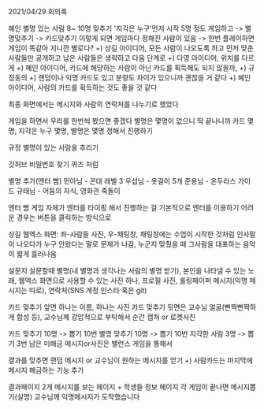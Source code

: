 2021/04/29 회의록

혜인
별명 있는 사람 8~ 10명 맞추기
'지각은 누구'먼저 시작 5명 정도 게임하고
-> 별명맞추기
-> 카드맞추기
이렇게 되면 게임마다 정해진 사람이 있음 -> 한번 플레이하면 게임이 똑같아 지니깐 별로다?
+) 상길 아이디어, 모든 사람이 나오도록 하고 먼저 맞춘 사람들만 공개하고 남은 사람들은 생략하고 다음 단계로
+) 다영 아이디어, 위치를 다르게
+) 혜인 아이디어, 카드에 해당하는 사람이 아닌 카드를 획득해도 되지 않을까, +) 규정동의
+) 랜덤이나 익명 카드도 있고 분량도 차이가 있으니까 괜찮을 거 같다
+) 혜인 아이디어, 사람의 카드를 획득하는 것도 좋을 것 같다

최종 화면에서는 메시지와 사람의 연락처를 나누기로 했었다

게임을 하면서 우리를 한번씩 봤으면 좋겠다
별명은 몇명이 없으니 딱 끝나니까 카드 몇명, 지각은 누구 몇명, 별명은 몇명 정해서 진행하기

규정
별명이 있는 사람을 추리기

깃허브 비밀번호 찾기 퀴즈 처럼

별명 추가(엔터 빰)
민아님 - 꼰대 레벨 3
우섭님 - 옷걸이 5개
준용님 - 온두라스 가이드
규태님 - 어둠의 자식, 영화관 죽돌이

엔터 빰 게임 자체가 엔터를 타이핑 해서 진행하는 걸 기본적으로
엔터를 이용하기 어려운 경우는 버튼을 클릭하는 방식으로


상길
웹엑스 화면: 좌-사람들 사진, 우-채팅창, 채팅창에는 수업이 시작한 것처럼 인사말이 나오다가 누구 안왔다는 말로 문제가 나감, 누군지 맞췄을 때 그사람을 대표하는 음악이 짧게 흘러나옴

설문지
설문할때 별명(내 별명과 생각나는 사람의 별명 받기), 본인을 나타낼 수 있는 노래, 웹엑스 화면으로 사용할 수 있는 사진 하나, 프로필 사진, 롤링페이퍼 메시지(익명 메시지는 따로), 연락처(SNS 계정 인스타 혹은 git)

카드 맞추기 앞면
하나는 이름, 하나는 사진
카드 맞추기 뒷면은
교수님 얼굴(빤짝빤짝하게 합성 등), 교수님께 강압적으로 부탁해서 순간 캡쳐 or 로켓사진

카드 맞추기 10명 -> 뽑기 10번
별명 맞추기 10명 -> 뽑기 10번
지각한 사람 3명 -> 뽑기 3번
남은 미해금 메시지or사진은 밸런스 게임을 통해서

결과를 맞추면 랜덤 메시지 or 교수님이 원하는 메시지를 얻기 +) 사람카드는 마지막에
메시지 해금하는 기능 추가

결과페이지 2개
메시지를 보는 페이지 + 학생들 정보 페이지
각 게임이 끝나면 메시지뽑기(실명)
교수님께 익명메시지가 도착했습니다

